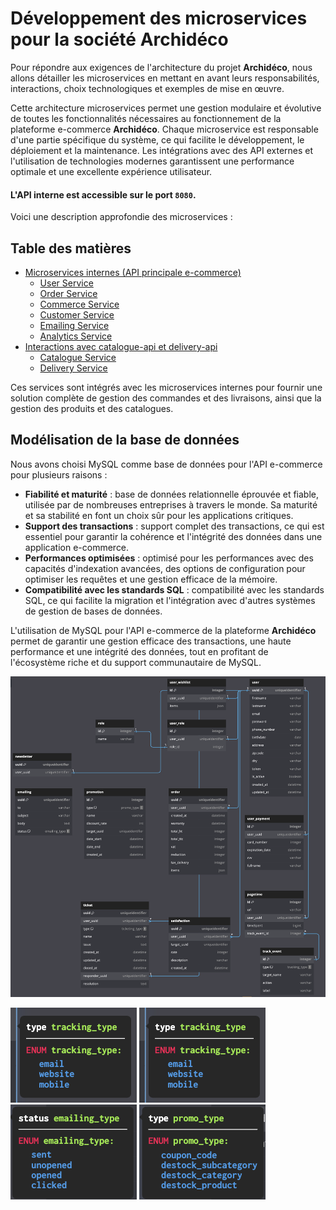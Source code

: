 # Développement des microservices pour la société Archidéco

Pour répondre aux exigences de l'architecture du projet **Archidéco**, nous allons détailler les microservices en mettant en avant leurs responsabilités, interactions, choix technologiques et exemples de mise en œuvre.

Cette architecture microservices permet une gestion modulaire et évolutive de toutes les fonctionnalités nécessaires au fonctionnement de la plateforme e-commerce **Archidéco**. Chaque microservice est responsable d'une partie spécifique du système, ce qui facilite le développement, le déploiement et la maintenance. Les intégrations avec des API externes et l'utilisation de technologies modernes garantissent une performance optimale et une excellente expérience utilisateur.

#### L'API interne est accessible sur le port `8080`.

Voici une description approfondie des microservices :

## Table des matières

- [Microservices internes (API principale e-commerce)](#microservices-internes-api-principale-e-commerce)
  - [User Service](./ecommerce/user-service.md)
  - [Order Service](./ecommerce/order-service.md)
  - [Commerce Service](./ecommerce/commerce-service.md)
  - [Customer Service](./ecommerce/customer-service.md)
  - [Emailing Service](./ecommerce/emailing-service.md)
  - [Analytics Service](./ecommerce/analytics-service.md)
- [Interactions avec catalogue-api et delivery-api](#interactions-avec-catalogue-api-et-delivery-api)
  - [Catalogue Service](./catalogue.md)
  - [Delivery Service](./delivery.md)

Ces services sont intégrés avec les microservices internes pour fournir une solution complète de gestion des commandes et des livraisons, ainsi que la gestion des produits et des catalogues.

## Modélisation de la base de données

Nous avons choisi MySQL comme base de données pour l'API e-commerce pour plusieurs raisons :

- **Fiabilité et maturité** : base de données relationnelle éprouvée et fiable, utilisée par de nombreuses entreprises à travers le monde. Sa maturité et sa stabilité en font un choix sûr pour les applications critiques.
- **Support des transactions** : support complet des transactions, ce qui est essentiel pour garantir la cohérence et l'intégrité des données dans une application e-commerce.
- **Performances optimisées** : optimisé pour les performances avec des capacités d'indexation avancées, des options de configuration pour optimiser les requêtes et une gestion efficace de la mémoire.
- **Compatibilité avec les standards SQL** : compatibilité avec les standards SQL, ce qui facilite la migration et l'intégration avec d'autres systèmes de gestion de bases de données.

L'utilisation de MySQL pour l'API e-commerce de la plateforme **Archidéco** permet de garantir une gestion efficace des transactions, une haute performance et une intégrité des données, tout en profitant de l'écosystème riche et du support communautaire de MySQL.

![Archidéco E-commerce Database](./assets/db_e-commerce.png)

![Ticketing Type](./assets/tracking_type.png) ![Tracking Type](./assets/tracking_type.png) ![Emailing Type](./assets/emailing_type.png) ![Promo Type](./assets/promo_type.png)